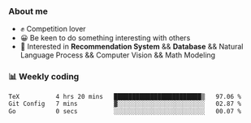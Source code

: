 ### About me

- ✊ Competition lover
- 😀 Be keen to do something interesting with others
- 🎈 Interested in **Recommendation System** && **Database** && Natural Language Process && Computer Vision && Math Modeling


### 📊 Weekly coding
<!--START_SECTION:waka-->

```txt
TeX          4 hrs 20 mins   ████████████████████████▒   97.06 %
Git Config   7 mins          ▓░░░░░░░░░░░░░░░░░░░░░░░░   02.87 %
Go           0 secs          ░░░░░░░░░░░░░░░░░░░░░░░░░   00.07 %
```

<!--END_SECTION:waka-->
